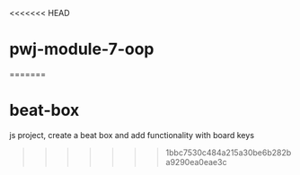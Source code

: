 <<<<<<< HEAD
# pwj-module-7-oop
=======
# beat-box
js project, create a beat box and add functionality with board keys
>>>>>>> 1bbc7530c484a215a30be6b282ba9290ea0eae3c
